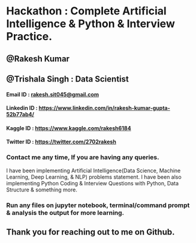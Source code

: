 # Hackathon : Complete Artificial Intelligence & Python & Interview Practice.
## @Rakesh Kumar
## @Trishala Singh : Data Scientist

#### Email ID : rakesh.sit045@gmail.com
#### Linkedin ID : https://www.linkedin.com/in/rakesh-kumar-gupta-52b77ab4/
#### Kaggle ID : https://www.kaggle.com/rakesh6184 
#### Twitter ID : https://twitter.com/2702rakesh

### Contact me any time, If you are having any queries.

I have been implementing Artificial Intelligence(Data Science, Machine Learning, Deep Learning, & NLP) problems statement.
I have been also implementing Python Coding & Interview Questions with Python, Data Structure & something more.

### Run any files on jupyter notebook, terminal/command prompt & analysis the output for more learning.

## Thank you for reaching out to me on Github. 

